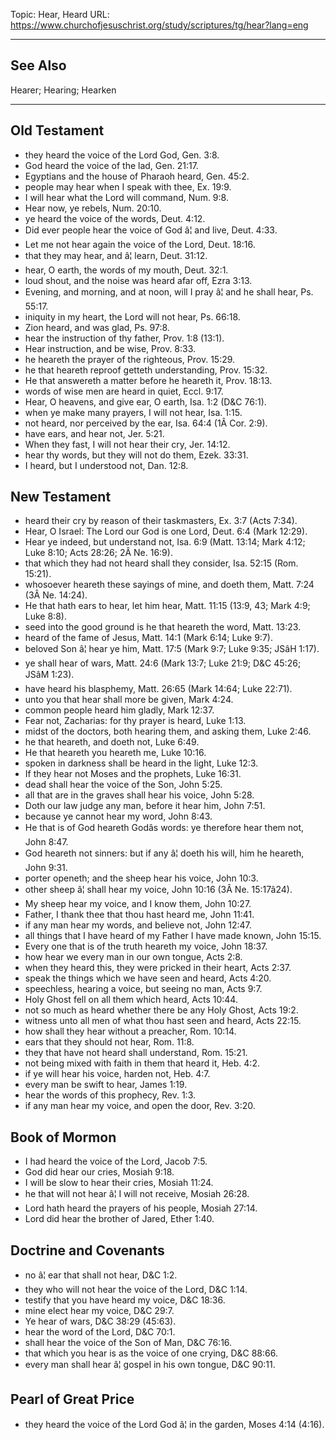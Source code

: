 Topic: Hear, Heard
URL: https://www.churchofjesuschrist.org/study/scriptures/tg/hear?lang=eng

---

## See Also

Hearer; Hearing; Hearken

---

## Old Testament

- they heard the voice of the Lord God, Gen. 3:8.
- God heard the voice of the lad, Gen. 21:17.
- Egyptians and the house of Pharaoh heard, Gen. 45:2.
- people may hear when I speak with thee, Ex. 19:9.
- I will hear what the Lord will command, Num. 9:8.
- Hear now, ye rebels, Num. 20:10.
- ye heard the voice of the words, Deut. 4:12.
- Did ever people hear the voice of God â¦ and live, Deut. 4:33.
- Let me not hear again the voice of the Lord, Deut. 18:16.
- that they may hear, and â¦ learn, Deut. 31:12.
- hear, O earth, the words of my mouth, Deut. 32:1.
- loud shout, and the noise was heard afar off, Ezra 3:13.
- Evening, and morning, and at noon, will I pray â¦ and he shall hear, Ps. 55:17.
- iniquity in my heart, the Lord will not hear, Ps. 66:18.
- Zion heard, and was glad, Ps. 97:8.
- hear the instruction of thy father, Prov. 1:8 (13:1).
- Hear instruction, and be wise, Prov. 8:33.
- he heareth the prayer of the righteous, Prov. 15:29.
- he that heareth reproof getteth understanding, Prov. 15:32.
- He that answereth a matter before he heareth it, Prov. 18:13.
- words of wise men are heard in quiet, Eccl. 9:17.
- Hear, O heavens, and give ear, O earth, Isa. 1:2 (D&C 76:1).
- when ye make many prayers, I will not hear, Isa. 1:15.
- not heard, nor perceived by the ear, Isa. 64:4 (1Â Cor. 2:9).
- have ears, and hear not, Jer. 5:21.
- When they fast, I will not hear their cry, Jer. 14:12.
- hear thy words, but they will not do them, Ezek. 33:31.
- I heard, but I understood not, Dan. 12:8.

## New Testament

- heard their cry by reason of their taskmasters, Ex. 3:7 (Acts 7:34).
- Hear, O Israel: The Lord our God is one Lord, Deut. 6:4 (Mark 12:29).
- Hear ye indeed, but understand not, Isa. 6:9 (Matt. 13:14; Mark 4:12; Luke 8:10; Acts 28:26; 2Â Ne. 16:9).
- that which they had not heard shall they consider, Isa. 52:15 (Rom. 15:21).
- whosoever heareth these sayings of mine, and doeth them, Matt. 7:24 (3Â Ne. 14:24).
- He that hath ears to hear, let him hear, Matt. 11:15 (13:9, 43; Mark 4:9; Luke 8:8).
- seed into the good ground is he that heareth the word, Matt. 13:23.
- heard of the fame of Jesus, Matt. 14:1 (Mark 6:14; Luke 9:7).
- beloved Son â¦ hear ye him, Matt. 17:5 (Mark 9:7; Luke 9:35; JSâH 1:17).
- ye shall hear of wars, Matt. 24:6 (Mark 13:7; Luke 21:9; D&C 45:26; JSâM 1:23).
- have heard his blasphemy, Matt. 26:65 (Mark 14:64; Luke 22:71).
- unto you that hear shall more be given, Mark 4:24.
- common people heard him gladly, Mark 12:37.
- Fear not, Zacharias: for thy prayer is heard, Luke 1:13.
- midst of the doctors, both hearing them, and asking them, Luke 2:46.
- he that heareth, and doeth not, Luke 6:49.
- He that heareth you heareth me, Luke 10:16.
- spoken in darkness shall be heard in the light, Luke 12:3.
- If they hear not Moses and the prophets, Luke 16:31.
- dead shall hear the voice of the Son, John 5:25.
- all that are in the graves shall hear his voice, John 5:28.
- Doth our law judge any man, before it hear him, John 7:51.
- because ye cannot hear my word, John 8:43.
- He that is of God heareth Godâs words: ye therefore hear them not, John 8:47.
- God heareth not sinners: but if any â¦ doeth his will, him he heareth, John 9:31.
- porter openeth; and the sheep hear his voice, John 10:3.
- other sheep â¦ shall hear my voice, John 10:16 (3Â Ne. 15:17â24).
- My sheep hear my voice, and I know them, John 10:27.
- Father, I thank thee that thou hast heard me, John 11:41.
- if any man hear my words, and believe not, John 12:47.
- all things that I have heard of my Father I have made known, John 15:15.
- Every one that is of the truth heareth my voice, John 18:37.
- how hear we every man in our own tongue, Acts 2:8.
- when they heard this, they were pricked in their heart, Acts 2:37.
- speak the things which we have seen and heard, Acts 4:20.
- speechless, hearing a voice, but seeing no man, Acts 9:7.
- Holy Ghost fell on all them which heard, Acts 10:44.
- not so much as heard whether there be any Holy Ghost, Acts 19:2.
- witness unto all men of what thou hast seen and heard, Acts 22:15.
- how shall they hear without a preacher, Rom. 10:14.
- ears that they should not hear, Rom. 11:8.
- they that have not heard shall understand, Rom. 15:21.
- not being mixed with faith in them that heard it, Heb. 4:2.
- if ye will hear his voice, harden not, Heb. 4:7.
- every man be swift to hear, James 1:19.
- hear the words of this prophecy, Rev. 1:3.
- if any man hear my voice, and open the door, Rev. 3:20.

## Book of Mormon

- I had heard the voice of the Lord, Jacob 7:5.
- God did hear our cries, Mosiah 9:18.
- I will be slow to hear their cries, Mosiah 11:24.
- he that will not hear â¦ I will not receive, Mosiah 26:28.
- Lord hath heard the prayers of his people, Mosiah 27:14.
- Lord did hear the brother of Jared, Ether 1:40.

## Doctrine and Covenants

- no â¦ ear that shall not hear, D&C 1:2.
- they who will not hear the voice of the Lord, D&C 1:14.
- testify that you have heard my voice, D&C 18:36.
- mine elect hear my voice, D&C 29:7.
- Ye hear of wars, D&C 38:29 (45:63).
- hear the word of the Lord, D&C 70:1.
- shall hear the voice of the Son of Man, D&C 76:16.
- that which you hear is as the voice of one crying, D&C 88:66.
- every man shall hear â¦ gospel in his own tongue, D&C 90:11.

## Pearl of Great Price

- they heard the voice of the Lord God â¦ in the garden, Moses 4:14 (4:16).

